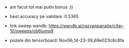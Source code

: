 - am facut tot mai putin bonus :))
- best accuracy pe validare: 0.5365

- link sweep wandb: https://wandb.ai/razvanpanaite/cifar-10/sweeps/ob6iump8
- pozele din tensorboard: Nov06_14-23-39_69e023c6c8fa
